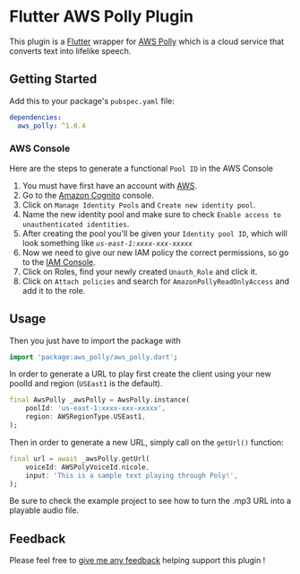# Flutter AWS Polly Plugin

This plugin is a [Flutter](https://flutter.io) wrapper for [AWS Polly](https://docs.aws.amazon.com/polly/latest/dg/what-is.html) which is a cloud service that converts text into lifelike speech.

## Getting Started

Add this to your package's `pubspec.yaml` file:

```yaml
dependencies:
  aws_polly: ^1.0.4
```


### AWS Console

Here are the steps to generate a functional `Pool ID` in the AWS Console

1. You must have first have an account with [AWS](https://aws.amazon.com/).
2. Go to the [Amazon Cognito](https://console.aws.amazon.com/cognito) console.
3. Click on `Manage Identity Pools` and `Create new identity pool`.
4. Name the new identity pool and make sure to check `Enable access to unauthenticated identities`.
5. After creating the pool you'll be given your `Identity pool ID`, which will look something like <em>`us-east-1:xxxx-xxx-xxxxx`</em>
6. Now we need to give our new IAM policy the correct permissions, so go to the [IAM Console](https://console.aws.amazon.com/iam/).
7. Click on Roles, find your newly created `Unauth_Role` and click it.
8. Click on `Attach policies` and search for `AmazonPollyReadOnlyAccess` and add it to the role.

## Usage

Then you just have to import the package with

```dart
import 'package:aws_polly/aws_polly.dart';
```

In order to generate a URL to play first create the client using your new poolId and region (`USEast1` is the default).

```dart
final AwsPolly _awsPolly = AwsPolly.instance(
    poolId: 'us-east-1:xxxx-xxx-xxxxx',
    region: AWSRegionType.USEast1,
);
```

Then in order to generate a new URL, simply call on the `getUrl()` function:

```dart
final url = await _awsPolly.getUrl(
    voiceId: AWSPolyVoiceId.nicole,
    input: 'This is a sample text playing through Poly!',
);
```

Be sure to check the example project to see how to turn the .mp3 URL into a playable audio file.

## Feedback

Please feel free to [give me any feedback](https://github.com/robrichardson13/flutter_aws_polly/issues) helping support this plugin !
